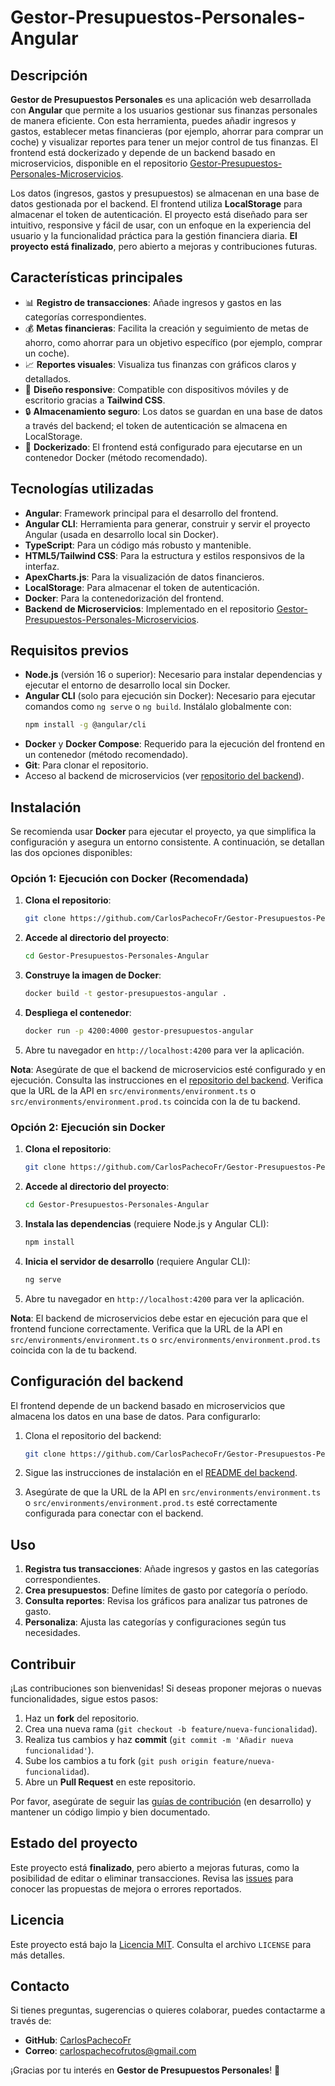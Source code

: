 # Gestor-Presupuestos-Personales-Angular

## Descripción

**Gestor de Presupuestos Personales** es una aplicación web desarrollada con **Angular** que permite a los usuarios gestionar sus finanzas personales de manera eficiente. Con esta herramienta, puedes añadir ingresos y gastos, establecer metas financieras (por ejemplo, ahorrar para comprar un coche) y visualizar reportes para tener un mejor control de tus finanzas. El frontend está dockerizado y depende de un backend basado en microservicios, disponible en el repositorio [Gestor-Presupuestos-Personales-Microservicios](https://github.com/CarlosPachecoFr/Gestor-Presupuestos-Personales-Microservicios).

Los datos (ingresos, gastos y presupuestos) se almacenan en una base de datos gestionada por el backend. El frontend utiliza **LocalStorage** para almacenar el token de autenticación. El proyecto está diseñado para ser intuitivo, responsive y fácil de usar, con un enfoque en la experiencia del usuario y la funcionalidad práctica para la gestión financiera diaria. **El proyecto está finalizado**, pero abierto a mejoras y contribuciones futuras.

## Características principales

- 📊 **Registro de transacciones**: Añade ingresos y gastos en las categorías correspondientes.
- 💰 **Metas financieras**: Facilita la creación y seguimiento de metas de ahorro, como ahorrar para un objetivo específico (por ejemplo, comprar un coche).
- 📈 **Reportes visuales**: Visualiza tus finanzas con gráficos claros y detallados.
- 📱 **Diseño responsive**: Compatible con dispositivos móviles y de escritorio gracias a **Tailwind CSS**.
- 🔒 **Almacenamiento seguro**: Los datos se guardan en una base de datos a través del backend; el token de autenticación se almacena en LocalStorage.
- 🐳 **Dockerizado**: El frontend está configurado para ejecutarse en un contenedor Docker (método recomendado).

## Tecnologías utilizadas

- **Angular**: Framework principal para el desarrollo del frontend.
- **Angular CLI**: Herramienta para generar, construir y servir el proyecto Angular (usada en desarrollo local sin Docker).
- **TypeScript**: Para un código más robusto y mantenible.
- **HTML5/Tailwind CSS**: Para la estructura y estilos responsivos de la interfaz.
- **ApexCharts.js**: Para la visualización de datos financieros.
- **LocalStorage**: Para almacenar el token de autenticación.
- **Docker**: Para la contenedorización del frontend.
- **Backend de Microservicios**: Implementado en el repositorio [Gestor-Presupuestos-Personales-Microservicios](https://github.com/CarlosPachecoFr/Gestor-Presupuestos-Personales-Microservicios).

## Requisitos previos

- **Node.js** (versión 16 o superior): Necesario para instalar dependencias y ejecutar el entorno de desarrollo local sin Docker.
- **Angular CLI** (solo para ejecución sin Docker): Necesario para ejecutar comandos como `ng serve` o `ng build`. Instálalo globalmente con:
  ```bash
  npm install -g @angular/cli
  ```
- **Docker** y **Docker Compose**: Requerido para la ejecución del frontend en un contenedor (método recomendado).
- **Git**: Para clonar el repositorio.
- Acceso al backend de microservicios (ver [repositorio del backend](https://github.com/CarlosPachecoFr/Gestor-Presupuestos-Personales-Microservicios)).

## Instalación

Se recomienda usar **Docker** para ejecutar el proyecto, ya que simplifica la configuración y asegura un entorno consistente. A continuación, se detallan las dos opciones disponibles:

### Opción 1: Ejecución con Docker (Recomendada)

1. **Clona el repositorio**:
   ```bash
   git clone https://github.com/CarlosPachecoFr/Gestor-Presupuestos-Personales-Angular.git
   ```

2. **Accede al directorio del proyecto**:
   ```bash
   cd Gestor-Presupuestos-Personales-Angular
   ```

3. **Construye la imagen de Docker**:
   ```bash
   docker build -t gestor-presupuestos-angular .
   ```

4. **Despliega el contenedor**:
   ```bash
   docker run -p 4200:4000 gestor-presupuestos-angular
   ```

5. Abre tu navegador en `http://localhost:4200` para ver la aplicación.

**Nota**: Asegúrate de que el backend de microservicios esté configurado y en ejecución. Consulta las instrucciones en el [repositorio del backend](https://github.com/CarlosPachecoFr/Gestor-Presupuestos-Personales-Microservicios). Verifica que la URL de la API en `src/environments/environment.ts` o `src/environments/environment.prod.ts` coincida con la de tu backend.

### Opción 2: Ejecución sin Docker

1. **Clona el repositorio**:
   ```bash
   git clone https://github.com/CarlosPachecoFr/Gestor-Presupuestos-Personales-Angular.git
   ```

2. **Accede al directorio del proyecto**:
   ```bash
   cd Gestor-Presupuestos-Personales-Angular
   ```

3. **Instala las dependencias** (requiere Node.js y Angular CLI):
   ```bash
   npm install
   ```

4. **Inicia el servidor de desarrollo** (requiere Angular CLI):
   ```bash
   ng serve
   ```

5. Abre tu navegador en `http://localhost:4200` para ver la aplicación.

**Nota**: El backend de microservicios debe estar en ejecución para que el frontend funcione correctamente. Verifica que la URL de la API en `src/environments/environment.ts` o `src/environments/environment.prod.ts` coincida con la de tu backend.

## Configuración del backend

El frontend depende de un backend basado en microservicios que almacena los datos en una base de datos. Para configurarlo:

1. Clona el repositorio del backend:
   ```bash
   git clone https://github.com/CarlosPachecoFr/Gestor-Presupuestos-Personales-Microservicios.git
   ```

2. Sigue las instrucciones de instalación en el [README del backend](https://github.com/CarlosPachecoFr/Gestor-Presupuestos-Personales-Microservicios).

3. Asegúrate de que la URL de la API en `src/environments/environment.ts` o `src/environments/environment.prod.ts` esté correctamente configurada para conectar con el backend.

## Uso

1. **Registra tus transacciones**: Añade ingresos y gastos en las categorías correspondientes.
2. **Crea presupuestos**: Define límites de gasto por categoría o período.
3. **Consulta reportes**: Revisa los gráficos para analizar tus patrones de gasto.
4. **Personaliza**: Ajusta las categorías y configuraciones según tus necesidades.

## Contribuir

¡Las contribuciones son bienvenidas! Si deseas proponer mejoras o nuevas funcionalidades, sigue estos pasos:

1. Haz un **fork** del repositorio.
2. Crea una nueva rama (`git checkout -b feature/nueva-funcionalidad`).
3. Realiza tus cambios y haz **commit** (`git commit -m 'Añadir nueva funcionalidad'`).
4. Sube los cambios a tu fork (`git push origin feature/nueva-funcionalidad`).
5. Abre un **Pull Request** en este repositorio.

Por favor, asegúrate de seguir las [guías de contribución](CONTRIBUTING.md) (en desarrollo) y mantener un código limpio y bien documentado.

## Estado del proyecto

Este proyecto está **finalizado**, pero abierto a mejoras futuras, como la posibilidad de editar o eliminar transacciones. Revisa las [issues](https://github.com/CarlosPachecoFr/Gestor-Presupuestos-Personales-Angular/issues) para conocer las propuestas de mejora o errores reportados.

## Licencia

Este proyecto está bajo la [Licencia MIT](LICENSE). Consulta el archivo `LICENSE` para más detalles.

## Contacto

Si tienes preguntas, sugerencias o quieres colaborar, puedes contactarme a través de:

- **GitHub**: [CarlosPachecoFr](https://github.com/CarlosPachecoFr)
- **Correo**: carlospachecofrutos@gmail.com

¡Gracias por tu interés en **Gestor de Presupuestos Personales**! 🚀
